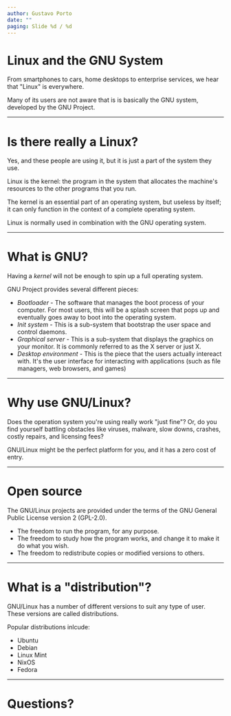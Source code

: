 ```yaml
---
author: Gustavo Porto
date: ""
paging: Slide %d / %d
---
```


# Linux and the GNU System

From smartphones to cars, home desktops to enterprise services, we hear that "Linux" is everywhere.

Many of its users are not aware that is is basically the GNU system, developed by the GNU Project.

---

# Is there really a Linux?

Yes, and these people are using it, but it is just a part of the system they use.

Linux is the kernel: the program in the system that allocates the machine's resources to the other programs that you run.

The kernel is an essential part of an operating system, but useless by itself; it can only function in the context of a complete operating system.

Linux is normally used in combination with the GNU operating system.

---

# What is GNU?

Having a *kernel* will not be enough to spin up a full operating system.

GNU Project provides several different pieces:

- *Bootloader* - The software that manages the boot process of your computer. For most users, this will be a splash screen that pops up and eventually goes away to boot into the operating system.
- *Init system* - This is a sub-system that bootstrap the user space and control daemons. 
- *Graphical server* - This is a sub-system that displays the graphics on your monitor. It is commonly referred to as the X server or just X.
- *Desktop environment* - This is the piece that the users actually intereact with. It's the user interface for interacting with applications (such as file managers, web browsers, and games)

---

# Why use GNU/Linux?

Does the operation system you're using really work "just fine"? Or, do you find yourself battling obstacles like viruses, malware, slow downs, crashes, costly repairs, and licensing fees?

GNU/Linux might be the perfect platform for you, and it has a zero cost of entry.

---

# Open source

The GNU/Linux projects are provided under the terms of the GNU General Public License version 2 (GPL-2.0).

- The freedom to run the program, for any purpose.
- The freedom to study how the program works, and change it to make it do what you wish.
- The freedom to redistribute copies or modified versions to others.

---

# What is a "distribution"?

GNU/Linux has a number of different versions to suit any type of user. These versions are called distributions.

Popular distributions inlcude:

- Ubuntu
- Debian
- Linux Mint
- NixOS
- Fedora

---

# Questions?

